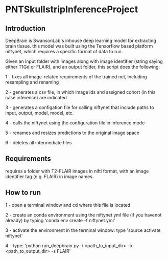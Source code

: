 # PNTSkullstripInferenceProject

## Introduction 
DeepBrain is SwansonLab's inhouse deep learning model for extracting brain tissue. this model was built using the Tensorflow based platform niftynet, which requires a specific format of data to run.

Given an input folder with images along with image identifier (string saying either T1Gd or FLAIR), and an output folder, this script does the following:

1 - fixes all image-related requirements of the trained net, including resampling
    and renaming

2 - generates a csv file, in which image ids and assigned cohort (in this case
    inference) are indicated

3 - generates a configation file for calling niftynet that include paths to input,
   output, model, model, etc.

4 - calls the niftynet using the configuration file in inference mode

5 - renames and resizes predictions to the original image space

6 - deletes all intermediate files

##  Requirements
requires a folder with T2-FLAIR images in nifti format, with an image identifier tag (e.g. FLAIR) in image names.

##  How to run  
1 - open a terminal window and cd where this file is located

2 - create an conda environment using the niftynet yml file (if you havenot already) by typing 'conda env create -f niftynet.yml'

3 - activate the environment in the terminal window: type 'source activate niftynet'

4 - type: 'python run_deepbrain.py -i <path_to_input_dir> -o <path_to_output_dir> -s FLAIR'